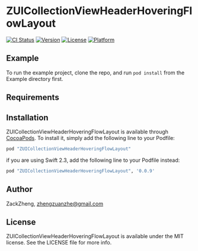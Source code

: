 # ZUICollectionViewHeaderHoveringFlowLayout

[![CI Status](http://img.shields.io/travis/ZackZheng2014/ZUICollectionViewHeaderHoveringFlowLayout.svg?style=flat)](https://travis-ci.org/ZackZheng2014/ZUICollectionViewHeaderHoveringFlowLayout)
[![Version](https://img.shields.io/cocoapods/v/ZUICollectionViewHeaderHoveringFlowLayout.svg?style=flat)](http://cocoapods.org/pods/ZUICollectionViewHeaderHoveringFlowLayout)
[![License](https://img.shields.io/cocoapods/l/ZUICollectionViewHeaderHoveringFlowLayout.svg?style=flat)](http://cocoapods.org/pods/ZUICollectionViewHeaderHoveringFlowLayout)
[![Platform](https://img.shields.io/cocoapods/p/ZUICollectionViewHeaderHoveringFlowLayout.svg?style=flat)](http://cocoapods.org/pods/ZUICollectionViewHeaderHoveringFlowLayout)

## Example

To run the example project, clone the repo, and run `pod install` from the Example directory first.

## Requirements

## Installation

ZUICollectionViewHeaderHoveringFlowLayout is available through [CocoaPods](http://cocoapods.org). To install
it, simply add the following line to your Podfile:

```ruby
pod "ZUICollectionViewHeaderHoveringFlowLayout"
```

if you are using Swift 2.3, add the following line to your Podfile instead:

```ruby
pod "ZUICollectionViewHeaderHoveringFlowLayout", '0.0.9'
```

## Author

ZackZheng, zhengzuanzhe@gmail.com

## License

ZUICollectionViewHeaderHoveringFlowLayout is available under the MIT license. See the LICENSE file for more info.
